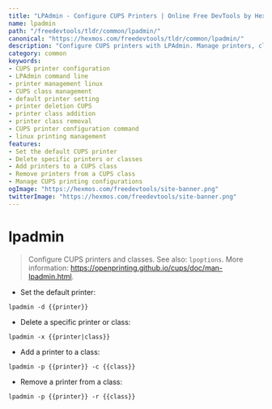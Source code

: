 ```yaml
---
title: "LPAdmin - Configure CUPS Printers | Online Free DevTools by Hexmos"
name: lpadmin
path: "/freedevtools/tldr/common/lpadmin/"
canonical: "https://hexmos.com/freedevtools/tldr/common/lpadmin/"
description: "Configure CUPS printers with LPAdmin. Manage printers, classes, and default configurations efficiently with this command line tool. Free online tool, no registration required."
category: common
keywords:
- CUPS printer configuration
- LPAdmin command line
- printer management linux
- CUPS class management
- default printer setting
- printer deletion CUPS
- printer class addition
- printer class removal
- CUPS printer configuration command
- linux printing management
features:
- Set the default CUPS printer
- Delete specific printers or classes
- Add printers to a CUPS class
- Remove printers from a CUPS class
- Manage CUPS printing configurations
ogImage: "https://hexmos.com/freedevtools/site-banner.png"
twitterImage: "https://hexmos.com/freedevtools/site-banner.png"
---
```


# lpadmin

> Configure CUPS printers and classes.
> See also: `lpoptions`.
> More information: <https://openprinting.github.io/cups/doc/man-lpadmin.html>.

- Set the default printer:

`lpadmin -d {{printer}}`

- Delete a specific printer or class:

`lpadmin -x {{printer|class}}`

- Add a printer to a class:

`lpadmin -p {{printer}} -c {{class}}`

- Remove a printer from a class:

`lpadmin -p {{printer}} -r {{class}}`
